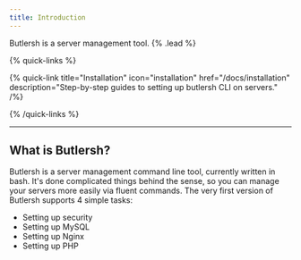 ```yaml
---
title: Introduction
---
```


Butlersh is a server management tool. {% .lead %}

{% quick-links %}

{% quick-link title="Installation" icon="installation" href="/docs/installation" description="Step-by-step guides to setting up butlersh CLI on servers." /%}

{% /quick-links %}

---

## What is Butlersh?

Butlersh is a server management command line tool, currently written in bash.
It's done complicated things behind the sense, so you can manage your servers more easily via fluent commands.
The very first version of Butlersh supports 4 simple tasks:
- Setting up security
- Setting up MySQL
- Setting up Nginx
- Setting up PHP
